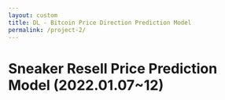 ```yaml
---
layout: custom
title: DL - Bitcoin Price Direction Prediction Model 
permalink: /project-2/
---
```


# Sneaker Resell Price Prediction Model (2022.01.07~12) 
